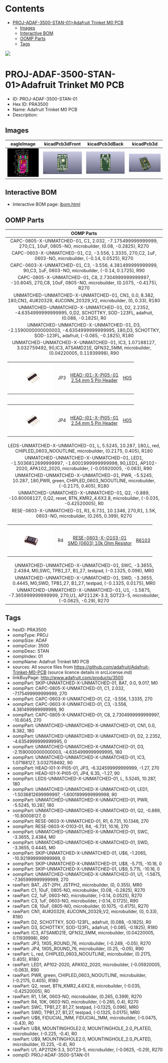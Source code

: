 



Contents
========

* [PROJ-ADAF-3500-STAN-01>Adafruit Trinket M0 PCB](#proj-adaf-3500-stan-01adafruit-trinket-m0-pcb)
	* [Images](#images)
	* [Interactive BOM](#interactive-bom)
	* [OOMP Parts](#oomp-parts)
	* [Tags](#tags)
  
![][im]
# PROJ-ADAF-3500-STAN-01>Adafruit Trinket M0 PCB

- ID: PROJ-ADAF-3500-STAN-01
- Hex ID: PRA3500
- Name: Adafruit Trinket M0 PCB
- Description: 

## Images
  
  

|eagleImage|kicadPcb3dFront|kicadPcb3dBack|kicadPcb3d|
| :---: | :---: | :---: | :---: |
|[![eagleImage](eagleImage_140.png)](eagleImage_600.png)|[![kicadPcb3dFront](kicadPcb3dFront_140.png)](kicadPcb3dFront_600.png)|[![kicadPcb3dBack](kicadPcb3dBack_140.png)](kicadPcb3dBack_600.png)|[![kicadPcb3d](kicadPcb3d_140.png)](kicadPcb3d_600.png)|

## Interactive BOM

- Interactive BOM page: [ibom.html](kicad/bom/ibom.html)

## OOMP Parts
  

|OOMP Parts|
| :---: |
|CAPC-0805-X-UNMATCHED-01, C1, 2.032, -7.175499999999999, 270,C1, 10uF, 0805-NO, microbuilder, (0.08, -0.2825), R270|
|CAPC-0603-X-UNMATCHED-01, C2, -3.556, 1.3335, 270,C2, 1uF, 0603-NO, microbuilder, (-0.14, 0.0525), R270|
|CAPC-0603-X-UNMATCHED-01, C3, -3.556, 4.381499999999999, 90,C3, 1uF, 0603-NO, microbuilder, (-0.14, 0.1725), R90|
|CAPC-0805-X-UNMATCHED-01, C8, 2.7304999999999997, -10.6045, 270,C8, 10uF, 0805-NO, microbuilder, (0.1075, -0.4175), R270|
|UNMATCHED-UNMATCHED-X-UNMATCHED-01, CN1, 0.0, 8.382, 180,CN1, 4U#20329, 4UCONN_20329_V2, microbuilder, (0, 0.33), R180|
|UNMATCHED-UNMATCHED-X-UNMATCHED-01, D2, 2.2352, -4.6354999999999995, 0,D2, SCHOTTKY, SOD-123FL, adafruit, (0.088, -0.1825), R0|
|UNMATCHED-UNMATCHED-X-UNMATCHED-01, D3, -2.1590000000000003, -4.6354999999999995, 180,D3, SCHOTTKY, SOD-123FL, adafruit, (-0.085, -0.1825), R180|
|UNMATCHED-UNMATCHED-X-UNMATCHED-01, IC3, 1.07188127, 3.032759492, 90,IC3, ATSAMD21E, QFN32_5MM, microbuilder, (0.04220005, 0.11939998), R90|
|<table><tr><td>![HEAD-I01-X-PI05-01](https://raw.githubusercontent.com/oomlout/oomlout_OOMP_parts/main/HEAD-I01-X-PI05-01/image_140.jpg)</td><td> JP3</td><td>[HEAD-I01-X-PI05-01<br>2.54 mm 5 Pin Header](https://github.com/oomlout/oomlout_OOMP_parts/tree/main/HEAD-I01-X-PI05-01/)</td><td>[H05](https://github.com/oomlout/oomlout_OOMP_parts/tree/main/HEAD-I01-X-PI05-01/)</td></tr></table>|
|<table><tr><td>![HEAD-I01-X-PI05-01](https://raw.githubusercontent.com/oomlout/oomlout_OOMP_parts/main/HEAD-I01-X-PI05-01/image_140.jpg)</td><td> JP4</td><td>[HEAD-I01-X-PI05-01<br>2.54 mm 5 Pin Header](https://github.com/oomlout/oomlout_OOMP_parts/tree/main/HEAD-I01-X-PI05-01/)</td><td>[H05](https://github.com/oomlout/oomlout_OOMP_parts/tree/main/HEAD-I01-X-PI05-01/)</td></tr></table>|
|LEDS-UNMATCHED-X-UNMATCHED-01, L, 5.5245, 10.287, 180,L, red, CHIPLED_0603_NOOUTLINE, microbuilder, (0.2175, 0.405), R180|
|UNMATCHED-UNMATCHED-X-UNMATCHED-01, LED1, -1.5036812699999997, -1.6001999999999998, 90,LED1, AP102-2020, APA102_2020, microbuilder, (-0.05920005, -0.063), R90|
|UNMATCHED-UNMATCHED-X-UNMATCHED-01, PWR, -5.5245, 10.287, 180,PWR, green, CHIPLED_0603_NOOUTLINE, microbuilder, (-0.2175, 0.405), R180|
|UNMATCHED-UNMATCHED-X-UNMATCHED-01, Q2, -0.889, -10.80008127, 0,Q2, reset, BTN_KMR2_4.6X2.8, microbuilder, (-0.035, -0.42520005), R0|
|RESE-0603-X-UNMATCHED-01, R1, 6.731, 10.1346, 270,R1, 1.5K, 0603-NO, microbuilder, (0.265, 0.399), R270|
|<table><tr><td>![RESE-0603-X-O103-01](https://raw.githubusercontent.com/oomlout/oomlout_OOMP_parts/main/RESE-0603-X-O103-01/image_140.jpg)</td><td> R4</td><td>[RESE-0603-X-O103-01<br>SMD (0603) 10k Ohm Resistor](https://github.com/oomlout/oomlout_OOMP_parts/tree/main/RESE-0603-X-O103-01/)</td><td>[R6103](https://github.com/oomlout/oomlout_OOMP_parts/tree/main/RESE-0603-X-O103-01/)</td></tr></table>|
|UNMATCHED-UNMATCHED-X-UNMATCHED-01, SWC, -3.3655, 2.4384, M0,SWC, TPB1,27, B1,27, testpad, (-0.1325, 0.096), MR0|
|UNMATCHED-UNMATCHED-X-UNMATCHED-01, SWD, -3.3655, 0.4445, M0,SWD, TPB1,27, B1,27, testpad, (-0.1325, 0.0175), MR0|
|UNMATCHED-UNMATCHED-X-UNMATCHED-01, U1, -1.5875, -7.365999999999999, 270,U1, AP2112K-3.3, SOT23-5, microbuilder, (-0.0625, -0.29), R270|

## Tags

- hexID: PRA3500
- oompType: PROJ
- oompSize: ADAF
- oompColor: 3500
- oompDesc: STAN
- oompIndex: 01
- oompName: Adafruit Trinket M0 PCB
- sources: All source files from https://github.com/adafruit/Adafruit-Trinket-M0-PCB (source licence details in srcLicense.md)
- linkBuyPage: http://www.adafruit.com/products/3500
- oompPart: SKIP-UNMATCHED-X-UNMATCHED-01, BAT, 0.0, 9.017, M0
- oompPart: CAPC-0805-X-UNMATCHED-01, C1, 2.032, -7.175499999999999, 270
- oompPart: CAPC-0603-X-UNMATCHED-01, C2, -3.556, 1.3335, 270
- oompPart: CAPC-0603-X-UNMATCHED-01, C3, -3.556, 4.381499999999999, 90
- oompPart: CAPC-0805-X-UNMATCHED-01, C8, 2.7304999999999997, -10.6045, 270
- oompPart: UNMATCHED-UNMATCHED-X-UNMATCHED-01, CN1, 0.0, 8.382, 180
- oompPart: UNMATCHED-UNMATCHED-X-UNMATCHED-01, D2, 2.2352, -4.6354999999999995, 0
- oompPart: UNMATCHED-UNMATCHED-X-UNMATCHED-01, D3, -2.1590000000000003, -4.6354999999999995, 180
- oompPart: UNMATCHED-UNMATCHED-X-UNMATCHED-01, IC3, 1.07188127, 3.032759492, 90
- oompPart: HEAD-I01-X-PI05-01, JP3, -6.324599999999999, -1.27, 270
- oompPart: HEAD-I01-X-PI05-01, JP4, 6.35, -1.27, 90
- oompPart: LEDS-UNMATCHED-X-UNMATCHED-01, L, 5.5245, 10.287, 180
- oompPart: UNMATCHED-UNMATCHED-X-UNMATCHED-01, LED1, -1.5036812699999997, -1.6001999999999998, 90
- oompPart: UNMATCHED-UNMATCHED-X-UNMATCHED-01, PWR, -5.5245, 10.287, 180
- oompPart: UNMATCHED-UNMATCHED-X-UNMATCHED-01, Q2, -0.889, -10.80008127, 0
- oompPart: RESE-0603-X-UNMATCHED-01, R1, 6.731, 10.1346, 270
- oompPart: RESE-0603-X-O103-01, R4, -6.731, 10.16, 270
- oompPart: UNMATCHED-UNMATCHED-X-UNMATCHED-01, SWC, -3.3655, 2.4384, M0
- oompPart: UNMATCHED-UNMATCHED-X-UNMATCHED-01, SWD, -3.3655, 0.4445, M0
- oompPart: SKIP-UNMATCHED-X-UNMATCHED-01, U$6, -1.2065, -10.921999999999999, 0
- oompPart: SKIP-UNMATCHED-X-UNMATCHED-01, U$8, -5.715, -10.16, 0
- oompPart: SKIP-UNMATCHED-X-UNMATCHED-01, U$9, 5.715, -10.16, 0
- oompPart: UNMATCHED-UNMATCHED-X-UNMATCHED-01, U1, -1.5875, -7.365999999999999, 270
- rawPart: BAT, JST-2PH, JSTPH2, microbuilder, (0, 0.355), MR0
- rawPart: C1, 10uF, 0805-NO, microbuilder, (0.08, -0.2825), R270
- rawPart: C2, 1uF, 0603-NO, microbuilder, (-0.14, 0.0525), R270
- rawPart: C3, 1uF, 0603-NO, microbuilder, (-0.14, 0.1725), R90
- rawPart: C8, 10uF, 0805-NO, microbuilder, (0.1075, -0.4175), R270
- rawPart: CN1, 4U#20329, 4UCONN_20329_V2, microbuilder, (0, 0.33), R180
- rawPart: D2, SCHOTTKY, SOD-123FL, adafruit, (0.088, -0.1825), R0
- rawPart: D3, SCHOTTKY, SOD-123FL, adafruit, (-0.085, -0.1825), R180
- rawPart: IC3, ATSAMD21E, QFN32_5MM, microbuilder, (0.04220005, 0.11939998), R90
- rawPart: JP3, 1X05_ROUND_76, microbuilder, (-0.249, -0.05), R270
- rawPart: JP4, 1X05_ROUND_76, microbuilder, (0.25, -0.05), R90
- rawPart: L, red, CHIPLED_0603_NOOUTLINE, microbuilder, (0.2175, 0.405), R180
- rawPart: LED1, AP102-2020, APA102_2020, microbuilder, (-0.05920005, -0.063), R90
- rawPart: PWR, green, CHIPLED_0603_NOOUTLINE, microbuilder, (-0.2175, 0.405), R180
- rawPart: Q2, reset, BTN_KMR2_4.6X2.8, microbuilder, (-0.035, -0.42520005), R0
- rawPart: R1, 1.5K, 0603-NO, microbuilder, (0.265, 0.399), R270
- rawPart: R4, 10K, 0603-NO, microbuilder, (-0.265, 0.4), R270
- rawPart: SWC, TPB1,27, B1,27, testpad, (-0.1325, 0.096), MR0
- rawPart: SWD, TPB1,27, B1,27, testpad, (-0.1325, 0.0175), MR0
- rawPart: U$6, FIDUCIAL_1MM, FIDUCIAL_1MM, microbuilder, (-0.0475, -0.43), R0
- rawPart: U$8, MOUNTINGHOLE2.0, MOUNTINGHOLE_2.0_PLATED, microbuilder, (-0.225, -0.4), R0
- rawPart: U$9, MOUNTINGHOLE2.0, MOUNTINGHOLE_2.0_PLATED, microbuilder, (0.225, -0.4), R0
- rawPart: U1, AP2112K-3.3, SOT23-5, microbuilder, (-0.0625, -0.29), R270
- oompID: PROJ-ADAF-3500-STAN-01



[im]: kicadPcb3d_450.png
